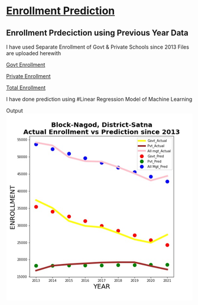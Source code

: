 # [Enrollment Prediction](https://github.com/Richa2310/Enrollment-Prediction/blob/main/EnrollPred%20(1).ipynb)

## Enrollment Prdeciction using Previous Year Data

I have used Separate Enrollment of Govt & Private Schools since 2013
Files are uploaded herewith 

[Govt Enrollment](https://github.com/Richa2310/Enrollment-Prediction/blob/main/Govtenrollment%20since%202013.csv)

[Private Enrollment](https://github.com/Richa2310/Enrollment-Prediction/blob/main/Pvtenrollment%20since%202013.csv)

[Total Enrollment](https://github.com/Richa2310/Enrollment-Prediction/blob/main/Totalenrollment%20since%202013.csv)


I have done prediction using #Linear Regression Model of Machine Learning

Output
![alt text](https://github.com/Richa2310/Enrollment-Prediction/blob/main/enroll.jpeg?raw=true)


